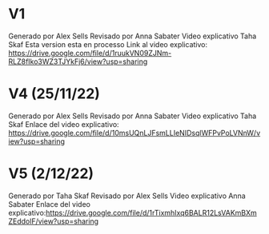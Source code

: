 # V1
Generado por Alex Sells
Revisado por Anna Sabater
Video explicativo Taha Skaf
Esta version esta en processo
Link al video explicativo: https://drive.google.com/file/d/1ruukVN09ZJNm-RLZ8fIko3WZ3TJYkFj6/view?usp=sharing

# V4 (25/11/22)
Generado por Alex Sells
Revisado por Anna Sabater
Video explicativo Taha Skaf
Enlace del video explicativo: https://drive.google.com/file/d/10msUQnLJFsmLLIeNIDsqlWFPvPoLVNnW/view?usp=sharing

# V5 (2/12/22)
Generado por Taha Skaf
Revisado por Alex Sells
Video explicativo Anna Sabater
Enlace del video explicativo:https://drive.google.com/file/d/1rTixmhIxq6BALR12LsVAKmBXmZEddolF/view?usp=sharing
